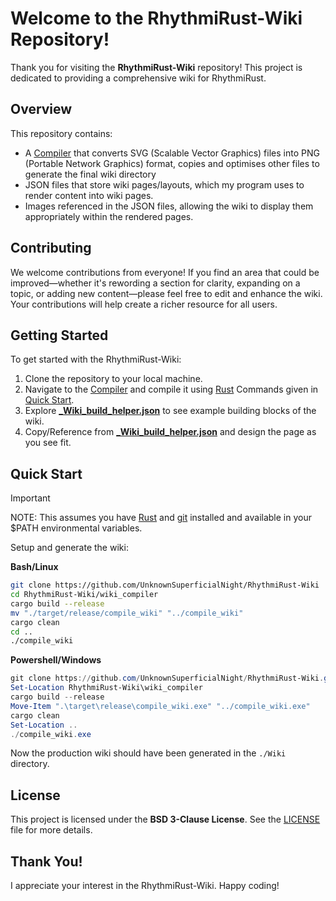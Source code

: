# Welcome to the RhythmiRust-Wiki Repository!

Thank you for visiting the **RhythmiRust-Wiki** repository! This project is dedicated to providing a comprehensive wiki for RhythmiRust.

## Overview

This repository contains:
- A [Compiler](./wiki_compiler) that converts SVG (Scalable Vector Graphics) files into PNG (Portable Network Graphics) format, copies and optimises other files to generate the final wiki directory
- JSON files that store wiki pages/layouts, which my program uses to render content into wiki pages.
- Images referenced in the JSON files, allowing the wiki to display them appropriately within the rendered pages.

## Contributing

We welcome contributions from everyone! If you find an area that could be improved—whether it's rewording a section for clarity, expanding on a topic, or adding new content—please feel free to edit and enhance the wiki. Your contributions will help create a richer resource for all users.

## Getting Started

To get started with the RhythmiRust-Wiki:
1. Clone the repository to your local machine.
2. Navigate to the [Compiler](./wiki_compiler) and compile it using [Rust](https://www.rust-lang.org/tools/install) Commands given in [Quick Start](#quick-start).
2. Explore [**_Wiki_build_helper.json**](./_Wiki_build_helper.json) to see example building blocks of the wiki.
3. Copy/Reference from [**_Wiki_build_helper.json**](./_Wiki_build_helper.json) and design the page as you see fit.

## Quick Start

> [!IMPORTANT]
> NOTE: This assumes you have [Rust](https://www.rust-lang.org/tools/install) and [git](https://git-scm.com/downloads) installed and available in your $PATH environmental variables.

Setup and generate the wiki:

**Bash/Linux**
```bash
git clone https://github.com/UnknownSuperficialNight/RhythmiRust-Wiki
cd RhythmiRust-Wiki/wiki_compiler
cargo build --release
mv "./target/release/compile_wiki" "../compile_wiki"
cargo clean
cd ..
./compile_wiki
```

**Powershell/Windows**
```PowerShell
git clone https://github.com/UnknownSuperficialNight/RhythmiRust-Wiki.git
Set-Location RhythmiRust-Wiki\wiki_compiler
cargo build --release
Move-Item ".\target\release\compile_wiki.exe" "../compile_wiki.exe"
cargo clean
Set-Location ..
./compile_wiki.exe
```

Now the production wiki should have been generated in the `./Wiki` directory.

## License

This project is licensed under the **BSD 3-Clause License**. See the [LICENSE](./LICENSE) file for more details.

## Thank You!

I appreciate your interest in the RhythmiRust-Wiki. Happy coding!

